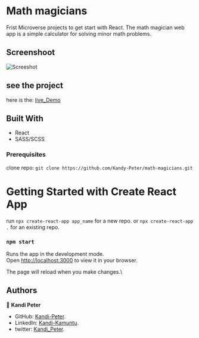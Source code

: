 # Math magicians

Frist Microverse projects to get start with React.
The math magician web app is a simple calculator for solving minor math problems.

## Screenshoot

![Screeshot](./src/images/Screenshot.png)

## see the project
   here is the:  [live_Demo]()

## Built With

- React
- SASS/SCSS

### Prerequisites

clone repo: `git clone https://github.com/Kandy-Peter/math-magicians.git`

# Getting Started with Create React App

run `npx create-react-app app_name` for a new repo.
or `npx create-react-app .` for an existing repo.

### `npm start`

Runs the app in the development mode.\
Open [http://localhost:3000](http://localhost:3000) to view it in your browser.

The page will reload when you make changes.\

## Authors

👤 **Kandi Peter**

- GitHub: [Kandi-Peter](https://github.com/Kandy-Peter).
- LinkedIn: [Kandi-Kamuntu](https://www.linkedin.com/in/kandi-peter-a49590212/).
- twitter: [Kandi_Peter](https://twitter.com/peter_kandy).



